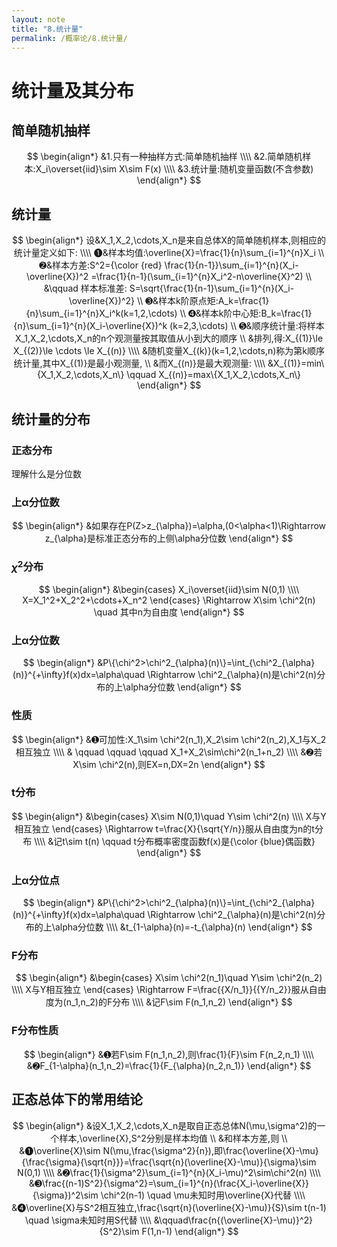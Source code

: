```yaml
---
layout: note
title: "8.统计量"
permalink: /概率论/8.统计量/
---
```


# 统计量及其分布

## 简单随机抽样

$$
\begin{align*}
&1.只有一种抽样方式:简单随机抽样
\\\\
&2.简单随机样本:X_i\overset{iid}\sim X\sim F(x)
\\\\
&3.统计量:随机变量函数(不含参数)
\end{align*}
$$

## 统计量

$$
\begin{align*}
设&X_1,X_2,\cdots,X_n是来自总体X的简单随机样本,则相应的统计量定义如下:
\\\\
➊&样本均值:\overline{X}=\frac{1}{n}\sum_{i=1}^{n}X_i
\\
➋&样本方差:S^2={\color {red} \frac{1}{n-1}}\sum_{i=1}^{n}(X_i-\overline{X})^2
=\frac{1}{n-1}(\sum_{i=1}^{n}X_i^2-n\overline{X}^2)
\\
&\qquad 样本标准差: S=\sqrt{\frac{1}{n-1}\sum_{i=1}^{n}(X_i-\overline{X})^2} 
\\
➌&样本k阶原点矩:A_k=\frac{1}{n}\sum_{i=1}^{n}X_i^k(k=1,2,\cdots)
\\
➍&样本k阶中心矩:B_k=\frac{1}{n}\sum_{i=1}^{n}(X_i-\overline{X})^k
(k=2,3,\cdots)
\\
➎&顺序统计量:将样本X_1,X_2,\cdots,X_n的n个观测量按其取值从小到大的顺序
\\
&排列,得:X_{(1)}\le X_{(2)}\le \cdots \le X_{(n)}
\\\\
&随机变量X_{(k)}(k=1,2,\cdots,n)称为第k顺序统计量,其中X_{(1)}是最小观测量,
\\
&而X_{(n)}是最大观测量:
\\\\
&X_{(1)}=min\{X_1,X_2,\cdots,X_n\} \qquad X_{(n)}=max\{X_1,X_2,\cdots,X_n\}
\end{align*}
$$

## 统计量的分布

### 正态分布

理解什么是分位数

### 上α分位数

$$
\begin{align*}
&如果存在P(Z>z_{\alpha})=\alpha,(0<\alpha<1)\Rightarrow z_{\alpha}是标准正态分布的上侧\alpha分位数
\end{align*}
$$




 ### $\chi^2$分布

$$
\begin{align*}
&\begin{cases}
X_i\overset{iid}\sim N(0,1)
\\\\
X=X_1^2+X_2^2+\cdots+X_n^2
\end{cases}
\Rightarrow X\sim \chi^2(n) \quad 其中n为自由度
\end{align*}
$$

### 上α分位数

$$
\begin{align*}
&P\{\chi^2>\chi^2_{\alpha}(n)\}=\int_{\chi^2_{\alpha}(n)}^{+\infty}f(x)dx=\alpha\quad \Rightarrow \chi^2_{\alpha}(n)是\chi^2(n)分布的上\alpha分位数
\end{align*}
$$

### 性质

$$
\begin{align*}
&➊可加性:X_1\sim \chi^2(n_1),X_2\sim \chi^2(n_2),X_1与X_2相互独立
\\\\
& \qquad \qquad \qquad X_1+X_2\sim\chi^2(n_1+n_2)
\\\\
&➋若X\sim \chi^2(n),则EX=n,DX=2n
\end{align*}
$$

### t分布

$$
\begin{align*}
&\begin{cases}
X\sim N(0,1)\quad Y\sim \chi^2(n)
\\\\
X与Y相互独立
\end{cases}
\Rightarrow t=\frac{X}{\sqrt{Y/n}}服从自由度为n的t分布
\\\\
&记t\sim t(n) \qquad t分布概率密度函数f(x)是{\color {blue}偶函数}
\end{align*}
$$

### 上α分位点

$$
\begin{align*}
&P\{\chi^2>\chi^2_{\alpha}(n)\}=\int_{\chi^2_{\alpha}(n)}^{+\infty}f(x)dx=\alpha\quad \Rightarrow \chi^2_{\alpha}(n)是\chi^2(n)分布的上\alpha分位数
\\\\
&t_{1-\alpha}(n)=-t_{\alpha}(n)
\end{align*}
$$

### F分布

$$
\begin{align*}
&\begin{cases}
X\sim \chi^2(n_1)\quad Y\sim \chi^2(n_2)
\\\\
X与Y相互独立
\end{cases}
\Rightarrow F=\frac{{X/n_1}}{{Y/n_2}}服从自由度为(n_1,n_2)的F分布
\\\\
&记F\sim F(n_1,n_2)
\end{align*}
$$

### F分布性质

$$
\begin{align*}
&➊若F\sim F(n_1,n_2),则\frac{1}{F}\sim F(n_2,n_1)
\\\\
&➋F_{1-\alpha}(n_1,n_2)=\frac{1}{F_{\alpha}(n_2,n_1)}
\end{align*}
$$

## 正态总体下的常用结论

$$
\begin{align*}
&设X_1,X_2,\cdots,X_n是取自正态总体N(\mu,\sigma^2)的一个样本,\overline{X},S^2分别是样本均值
\\
&和样本方差,则
\\
&➊\overline{X}\sim N(\mu,\frac{\sigma^2}{n}),即\frac{\overline{X}-\mu}{\frac{\sigma}{\sqrt{n}}}=\frac{\sqrt{n}(\overline{X}-\mu)}{\sigma}\sim N(0,1)
\\\\
&➋\frac{1}{\sigma^2}\sum_{i=1}^{n}(X_i-\mu)^2\sim\chi^2(n)
\\\\
&➌\frac{(n-1)S^2}{\sigma^2}=\sum_{i=1}^{n}(\frac{X_i-\overline{X}}{\sigma})^2\sim \chi^2(n-1) \quad \mu未知时用\overline{X}代替
\\\\
&➍\overline{X}与S^2相互独立,\frac{\sqrt{n}(\overline{X}-\mu)}{S}\sim
t(n-1) \quad \sigma未知时用S代替
\\\\
&\qquad\frac{n{(\overline{X}-\mu)}^2}{S^2}\sim 
F(1,n-1)
\end{align*}
$$